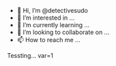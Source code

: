 - 👋 Hi, I’m @detectivesudo
- 👀 I’m interested in ...
- 🌱 I’m currently learning ...
- 💞️ I’m looking to collaborate on ...
- 📫 How to reach me ...

<!---
detectivesudo/detectivesudo is a ✨ special ✨ repository because its `README.md` (this file) appears on your GitHub profile.
You can click the Preview link to take a look at your changes.
--->


Tessting... var=1
